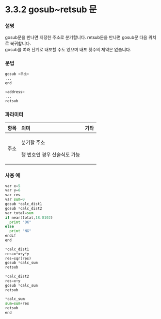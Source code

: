 ﻿# 3.3.2 gosub~retsub 문

### 설명

gosub문을 만나면 지정한 주소로 분기합니다. retsub문을 만나면 gosub문 다음 위치로 복귀합니다.  
gosub를 여러 단계로 내포할 수도 있으며 내포 횟수의 제약은 없습니다.

### 문법

```python
gosub <주소>
...
end
  
<address>
...  
retsub
```

### 파라미터

<table>
  <thead>
    <tr>
      <th style="text-align:left">항목</th>
      <th style="text-align:left">의미</th>
      <th style="text-align:left">기타</th>
    </tr>
  </thead>
  <tbody>
    <tr>
      <td style="text-align:left">주소</td>
      <td style="text-align:left">
        <p>분기할 주소</p>
        <p>행 번호인 경우 산술식도 가능</p>
      </td>
      <td style="text-align:left"></td>
    </tr>
  </tbody>
</table>

### 사용 예

```python
var x=5
var y=6
var res
var sum=0
gosub *calc_dist1
gosub *calc_dist2
var total=sum
if near(total,18.8102)
  print "OK"
else
  print "NG"
endif
end
     
*calc_dist1
res=x*x+y*y
res=sqr(res)
gosub *calc_sum
retsub
     
*calc_dist2
res=x+y
gosub *calc_sum
retsub
     
*calc_sum
sum=sum+res
retsub
end
```
